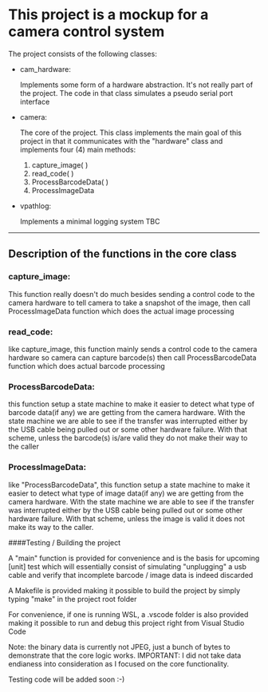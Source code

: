# This project is a mockup for a camera control system

The project consists of the following classes:

- cam_hardware:

  Implements some form of a hardware abstraction. It's not really part of the project. The code in that class simulates a pseudo serial port interface

- camera: 

  The core of the project. This class implements the main goal of this project in that it communicates with the "hardware" class and implements four (4) main methods:
  1. capture_image( )
  2. read_code( )
  3. ProcessBarcodeData( )
  4. ProcessImageData


- vpathlog:

  Implements a minimal logging system TBC
  
---------------------------------------------------------------------------------------------------------------------

## Description of the functions in the core class

### **capture_image**:

This function really doesn't do much besides sending a control code to the camera hardware to tell camera to take a snapshot of the image, then call ProcessImageData function which does the actual image processing

### **read_code**:

like capture_image, this function mainly sends a control code to the camera hardware so camera can capture barcode(s) then call ProcessBarcodeData function which does actual barcode processing

### **ProcessBarcodeData**:

this function setup a state machine to make it easier to detect what type of barcode data(if any) we are getting from the camera hardware. With the state machine we are able to see if the transfer was interrupted either by the USB cable being pulled out or some other hardware failure. With that scheme, unless the barcode(s) is/are valid they do not make their way to the caller

### **ProcessImageData**:

like "ProcessBarcodeData", this function setup a state machine to make it easier to detect what type of image data(if any) we are getting from the camera hardware. With the state machine we are able to see if the transfer was interrupted either by the USB cable being pulled out or some other hardware failure. With that scheme, unless the image is valid it does not make its way to the caller.

####Testing / Building the project

A "main" function is provided for convenience and is the basis for upcoming [unit] test which will essentially consist of simulating "unplugging" a usb cable and verify that  incomplete barcode / image data is indeed discarded

A Makefile is provided making it possible to build the project by simply typing "make" in the project root folder

For convenience, if one is running WSL, a .vscode folder is also provided making it possible to run and debug this project right from Visual Studio Code

Note: the binary data is currently not JPEG, just a bunch of bytes to demonstrate that the core logic works.
IMPORTANT: I did not take data endianess into consideration as I focused on the core functionality.

Testing code will be added soon :-)
